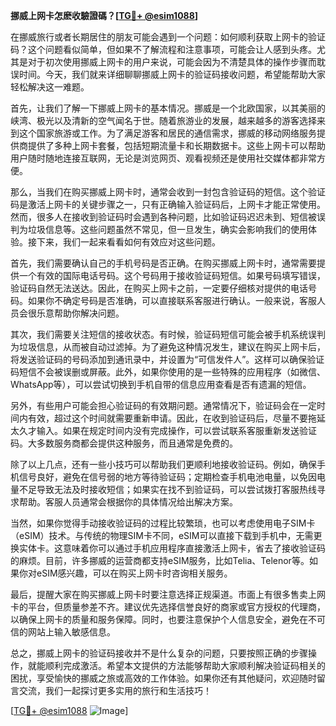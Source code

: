 **挪威上网卡怎麽收驗證碼？[[TG💪+ @esim1088](https://t.me/s/esim1088)]**

在挪威旅行或者长期居住的朋友可能会遇到一个问题：如何顺利获取上网卡的验证码？这个问题看似简单，但如果不了解流程和注意事项，可能会让人感到头疼。尤其是对于初次使用挪威上网卡的用户来说，可能会因为不清楚具体的操作步骤而耽误时间。今天，我们就来详细聊聊挪威上网卡的验证码接收问题，希望能帮助大家轻松解决这一难题。

首先，让我们了解一下挪威上网卡的基本情况。挪威是一个北欧国家，以其美丽的峡湾、极光以及清新的空气闻名于世。随着旅游业的发展，越来越多的游客选择来到这个国家旅游或工作。为了满足游客和居民的通信需求，挪威的移动网络服务提供商提供了多种上网卡套餐，包括短期流量卡和长期数据卡。这些上网卡可以帮助用户随时随地连接互联网，无论是浏览网页、观看视频还是使用社交媒体都非常方便。

那么，当我们在购买挪威上网卡时，通常会收到一封包含验证码的短信。这个验证码是激活上网卡的关键步骤之一，只有正确输入验证码后，上网卡才能正常使用。然而，很多人在接收到验证码时会遇到各种问题，比如验证码迟迟未到、短信被误判为垃圾信息等。这些问题虽然不常见，但一旦发生，确实会影响我们的使用体验。接下来，我们一起来看看如何有效应对这些问题。

首先，我们需要确认自己的手机号码是否正确。在购买挪威上网卡时，通常需要提供一个有效的国际电话号码。这个号码用于接收验证码短信。如果号码填写错误，验证码自然无法送达。因此，在购买上网卡之前，一定要仔细核对提供的电话号码。如果你不确定号码是否准确，可以直接联系客服进行确认。一般来说，客服人员会很乐意帮助你解决问题。

其次，我们需要关注短信的接收状态。有时候，验证码短信可能会被手机系统误判为垃圾信息，从而被自动过滤掉。为了避免这种情况发生，建议在购买上网卡后，将发送验证码的号码添加到通讯录中，并设置为“可信发件人”。这样可以确保验证码短信不会被误删或屏蔽。此外，如果你使用的是一些特殊的应用程序（如微信、WhatsApp等），可以尝试切换到手机自带的信息应用查看是否有遗漏的短信。

另外，有些用户可能会担心验证码的有效期问题。通常情况下，验证码会在一定时间内有效，超过这个时间就需要重新申请。因此，在收到验证码后，尽量不要拖延太久才输入。如果在规定时间内没有完成操作，可以尝试联系客服重新发送验证码。大多数服务商都会提供这种服务，而且通常是免费的。

除了以上几点，还有一些小技巧可以帮助我们更顺利地接收验证码。例如，确保手机信号良好，避免在信号弱的地方等待验证码；定期检查手机电池电量，以免因电量不足导致无法及时接收短信；如果实在找不到验证码，可以尝试拨打客服热线寻求帮助。客服人员通常会根据你的具体情况给出解决方案。

当然，如果你觉得手动接收验证码的过程比较繁琐，也可以考虑使用电子SIM卡（eSIM）技术。与传统的物理SIM卡不同，eSIM可以直接下载到手机中，无需更换实体卡。这意味着你可以通过手机应用程序直接激活上网卡，省去了接收验证码的麻烦。目前，许多挪威的运营商都支持eSIM服务，比如Telia、Telenor等。如果你对eSIM感兴趣，可以在购买上网卡时咨询相关服务。

最后，提醒大家在购买挪威上网卡时要注意选择正规渠道。市面上有很多售卖上网卡的平台，但质量参差不齐。建议优先选择信誉良好的商家或官方授权的代理商，以确保上网卡的质量和服务保障。同时，也要注意保护个人信息安全，避免在不可信的网站上输入敏感信息。

总之，挪威上网卡的验证码接收并不是什么复杂的问题，只要按照正确的步骤操作，就能顺利完成激活。希望本文提供的方法能够帮助大家顺利解决验证码相关的困扰，享受愉快的挪威之旅或高效的工作体验。如果你还有其他疑问，欢迎随时留言交流，我们一起探讨更多实用的旅行和生活技巧！

[[TG💪+ @esim1088](https://t.me/s/esim1088) ![Image](https://i.postimg.cc/4NQfJmqS/Snipaste-2025-05-13-00-14-12.png)]
